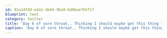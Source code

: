 ```yaml
---
id: 91a1dfd9-eda1-4b44-9ba9-6d0bae7b5f17
blueprint: text
category: twitter
title: 'Day 6 of sore throat.. Thinking I should maybe get this thing looked at.'
caption: 'Day 6 of sore throat.. Thinking I should maybe get this thing looked at.'
---
```

